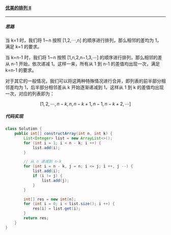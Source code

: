 #### <a href="https://leetcode.cn/problems/beautiful-arrangement-ii/">优美的排列 II</a>

------------

##### 思路

当 k=1 时，我们将 1∼n 按照 [1,2,⋯,n] 的顺序进行排列，那么相邻的差均为 1，满足 k=1 的要求。

当 k=n-1 时，我们将 1∼n 按照 [1,n,2,n−1,3,⋯] 的顺序进行排列，那么相邻的差从 n-1 开始，依次递减 1。这样一来，所有从 1 到 n-1 的差值均出现一次，满足 k=n-1 的要求。

对于其它的一般情况，我们可以将这两种特殊情况进行合并，即列表的前半部分相邻差均为 1，后半部分相邻差从 k 开始逐渐递减到 1，这样从 1 到 k 的差值均出现一次，对应的列表即为：

$$
[1,2,⋯,n−k,n,n−k+1,n−1,n−k+2,⋯]
$$

##### 代码实现

```java
class Solution {
    public int[] constructArray(int n, int k) {
        List<Integer> list = new ArrayList<>();
        for (int i = 1; i < n - k; i ++) {
            list.add(i);
        }

        // 从 n 递减到 n-k
        for (int i = n - k, j = n; i <= j; i ++, j --) {
            list.add(i);
            if (i != j) {
                list.add(j);
            }
        }

        int[] res = new int[n];
        for (int i = 0; i < list.size(); i ++) {
            res[i] = list.get(i);
        }
        return res;
    }
}
```

